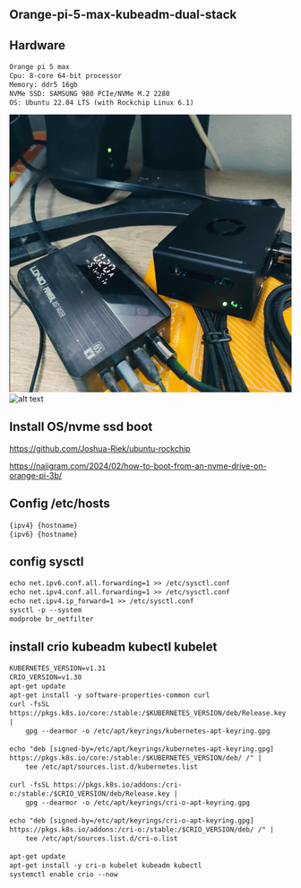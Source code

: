 ## Orange-pi-5-max-kubeadm-dual-stack
## Hardware
```
Orange pi 5 max
Cpu: 8-core 64-bit processor
Memory: ddr5 16gb
NVMe SSD: SAMSUNG 980 PCIe/NVMe M.2 2280
OS: Ubuntu 22.04 LTS (with Rockchip Linux 6.1)
```
![alt text](resources/1.png "Oveview")
![alt text](resources/2.jpg "OS")
## Install OS/nvme ssd boot
https://github.com/Joshua-Riek/ubuntu-rockchip

https://najigram.com/2024/02/how-to-boot-from-an-nvme-drive-on-orange-pi-3b/
## Config /etc/hosts
```
{ipv4} {hostname}
{ipv6} {hostname}
```
## config sysctl
```
echo net.ipv6.conf.all.forwarding=1 >> /etc/sysctl.conf
echo net.ipv4.conf.all.forwarding=1 >> /etc/sysctl.conf
echo net.ipv4.ip_forward=1 >> /etc/sysctl.conf
sysctl -p --system
modprobe br_netfilter
```
## install crio kubeadm kubectl kubelet
```
KUBERNETES_VERSION=v1.31
CRIO_VERSION=v1.30
apt-get update
apt-get install -y software-properties-common curl
curl -fsSL https://pkgs.k8s.io/core:/stable:/$KUBERNETES_VERSION/deb/Release.key |
    gpg --dearmor -o /etc/apt/keyrings/kubernetes-apt-keyring.gpg

echo "deb [signed-by=/etc/apt/keyrings/kubernetes-apt-keyring.gpg] https://pkgs.k8s.io/core:/stable:/$KUBERNETES_VERSION/deb/ /" |
    tee /etc/apt/sources.list.d/kubernetes.list

curl -fsSL https://pkgs.k8s.io/addons:/cri-o:/stable:/$CRIO_VERSION/deb/Release.key |
    gpg --dearmor -o /etc/apt/keyrings/cri-o-apt-keyring.gpg

echo "deb [signed-by=/etc/apt/keyrings/cri-o-apt-keyring.gpg] https://pkgs.k8s.io/addons:/cri-o:/stable:/$CRIO_VERSION/deb/ /" |
    tee /etc/apt/sources.list.d/cri-o.list

apt-get update
apt-get install -y cri-o kubelet kubeadm kubectl
systemctl enable crio --now
```